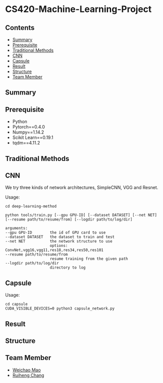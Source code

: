 # CS420-Machine-Learning-Project

## Contents

* [Summary](#summary)
* [Prerequisite](#prerequisite)
* [Traditional Methods](#traditional-methods)
* [CNN](#cnn)
* [Capsule](#capsule)
* [Result](#result)
* [Structure](#structure)
* [Team Member](#team-member)

## Summary

## Prerequisite

* Python
* Pytorch==0.4.0
* Numpy==1.14.2
* Scikit Learn==0.19.1
* tqdm==4.11.2

## Traditional Methods

## CNN

We try three kinds of network architectures, SimpleCNN, VGG and Resnet.

Usage:

```
cd deep-learning-method

python tools/train.py [--gpu GPU-ID] [--dataset DATASET] [--net NET] 
[--resume path/to/resume/from] [--logdir path/to/log/dir]

arguments:
--gpu GPU-ID    	the id of GPU card to use
--dataset DATASET   the dataset to train and test
--net NET     		the network structure to use
					options: ConvNet,vgg16,vgg11,res18,res34,res50,res101      
--resume path/to/resume/from		
					resume training from the given path
--logdir path/to/log/dir		
					directory to log 
```

## Capsule

Usage:

```
cd capsule
CUDA_VISIBLE_DEVICES=0 python3 capsule_network.py
```

## Result

## Structure

## Team Member

* [Weichao Mao](https://github.com/xizeroplus)
* [Ruiheng Chang](https://github.com/crh19970307)



